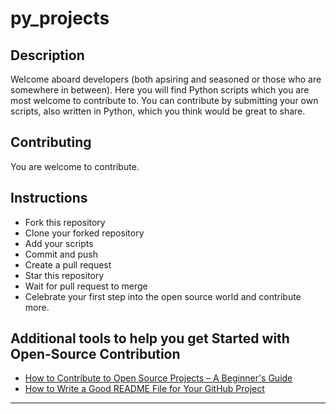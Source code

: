 # py_projects

## Description
Welcome aboard developers (both apsiring and seasoned or those who are somewhere in between). Here you will find Python scripts which you are most welcome to contribute to. You can contribute by submitting your own scripts, also written in Python, which you think would be great to share.

## Contributing
You are welcome to contribute.

## Instructions
- Fork this repository
- Clone your forked repository
- Add your scripts
- Commit and push
- Create a pull request
- Star this repository
- Wait for pull request to merge
- Celebrate your first step into the open source world and contribute more.

## Additional tools to help you get Started with Open-Source Contribution
- [How to Contribute to Open Source Projects – A Beginner's Guide](https://www.freecodecamp.org/news/how-to-contribute-to-open-source-projects-beginners-guide/)
- [How to Write a Good README File for Your GitHub Project](https://www.freecodecamp.org/news/how-to-write-a-good-readme-file/)

---
